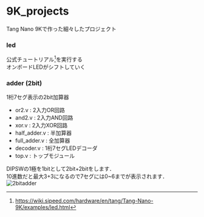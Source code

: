 # 9K_projects
Tang Nano 9Kで作った細々したプロジェクト

### led
公式チュートリアル[^1]を実行する\
オンボードLEDがシフトしていく

### adder (2bit)
1桁7セグ表示の2bit加算器
- or2.v : 2入力OR回路
- and2.v : 2入力AND回路
- xor.v : 2入力XOR回路
- half_adder.v : 半加算器
- full_adder.v : 全加算器
- decoder.v : 1桁7セグLEDデコーダ
- top.v : トップモジュール

DIPSWの1極を1bitとして2bit+2bitをします．\
10進数だと最大3+3になるので7セグには0~6までが表示されます．
![2bitadder](http://github.com/osainhh/9K_projects/pic/2bitadder.jpg)


[^1]: https://wiki.sipeed.com/hardware/en/tang/Tang-Nano-9K/examples/led.html